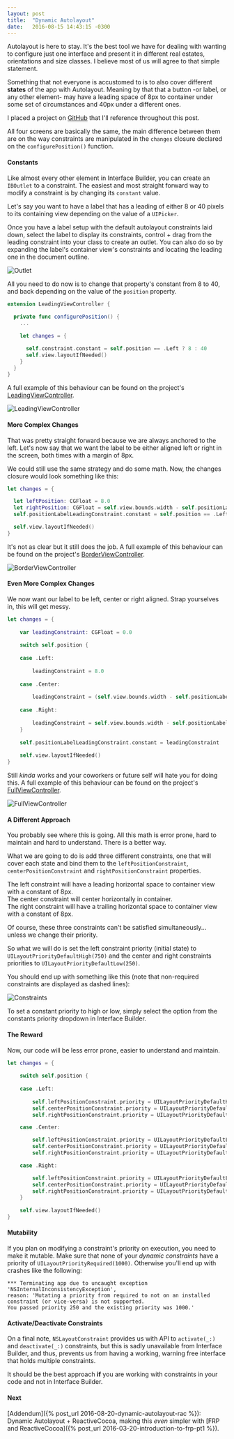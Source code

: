 ```yaml
---
layout: post
title:  "Dynamic Autolayout"
date:   2016-08-15 14:43:15 -0300
---
```


Autolayout is here to stay. It's the best tool we have for dealing with wanting to configure just one interface and present it in different real estates, orientations and size classes. I believe most of us will agree to that simple statement.

Something that not everyone is accustomed to is to also cover different **states** of the app with Autolayout. Meaning by that that a button -or label, or any other element- may have a leading space of 8px to container under some set of circumstances and 40px under a different ones.

I placed a project on [GitHub](https://github.com/marianoabdala/Constraints) that I'll reference throughout this post.

All four screens are basically the same, the main difference between them are on the way constraints are manipulated in the `changes` closure declared on the `configurePosition()` function.

#### Constants

Like almost every other element in Interface Builder, you can create an `IBOutlet` to a constraint. The easiest and most straight forward way to modify a constraint is by changing its `constant` value.

Let's say you want to have a label that has a leading of either 8 or 40 pixels to its containing view depending on the value of a `UIPicker`.

Once you have a label setup with the default autolayout constraints laid down, select the label to display its constraints, control + drag from the leading constraint into your class to create an outlet. You can also do so by expanding the label's container view's constraints and locating the leading one in the document outline.

![Outlet](/images/posts/2016-08-15-dynamic-autolayout/Outlet.gif)

All you need to do now is to change that property's constant from 8 to 40, and back depending on the value of the `position` property.

```swift
extension LeadingViewController {
	
  private func configurePosition() {
    ...

    let changes = {

      self.constraint.constant = self.position == .Left ? 8 : 40
      self.view.layoutIfNeeded()
    }
  }
}
```

A full example of this behaviour can be found on the project's [LeadingViewController](https://github.com/marianoabdala/Constraints/blob/master/Constraints/Constraints/LeadingViewController.swift).

![LeadingViewController](/images/posts/2016-08-15-dynamic-autolayout/Leading.gif)

#### More Complex Changes

That was pretty straight forward because we are always anchored to the left. Let's now say that we want the label to be either aligned left or right in the screen, both times with a margin of 8px.

We could still use the same strategy and do some math. Now, the changes closure would look something like this:

```swift
let changes = {

  let leftPosition: CGFloat = 8.0
  let rightPosition: CGFloat = self.view.bounds.width - self.positionLabel.bounds.width - 8.0
  self.positionLabelLeadingConstraint.constant = self.position == .Left ? leftPosition : rightPosition

  self.view.layoutIfNeeded()
}
```

It's not as clear but it still does the job. A full example of this behaviour can be found on the project's [BorderViewController](https://github.com/marianoabdala/Constraints/blob/master/Constraints/Constraints/BorderViewController.swift).

![BorderViewController](/images/posts/2016-08-15-dynamic-autolayout/Border.gif)

#### Even More Complex Changes

We now want our label to be left, center or right aligned. Strap yourselves in, this will get messy.

```swift
let changes = {
    
    var leadingConstraint: CGFloat = 0.0
    
    switch self.position {
        
    case .Left:
        
        leadingConstraint = 8.0
        
    case .Center:
        
        leadingConstraint = (self.view.bounds.width - self.positionLabel.bounds.width) / 2.0
        
    case .Right:
        
        leadingConstraint = self.view.bounds.width - self.positionLabel.bounds.width - 8.0
    }
    
    self.positionLabelLeadingConstraint.constant = leadingConstraint
    
    self.view.layoutIfNeeded()
}
```

Still _kinda_ works and your coworkers or future self will hate you for doing this. A full example of this behaviour can be found on the project's [FullViewController](https://github.com/marianoabdala/Constraints/blob/master/Constraints/Constraints/FullViewController.swift).

![FullViewController](/images/posts/2016-08-15-dynamic-autolayout/Full.gif)

#### A Different Approach

You probably see where this is going. All this math is error prone, hard to maintain and hard to understand. There is a better way.

What we are going to do is add three different constraints, one that will cover each state and bind them to the `leftPositionConstraint`, `centerPositionConstraint` and `rightPositionConstraint` properties.

The left constraint will have a leading horizontal space to container view with a constant of 8px.  
The center constraint will center horizontally in container.  
The right constraint will have a trailing horizontal space to container view with a constant of 8px.

Of course, these three constraints can't be satisfied simultaneously... unless we change their priority.

So what we will do is set the left constraint priority (initial state) to `UILayoutPriorityDefaultHigh(750)` and the center and right constraints priorities to `UILayoutPriorityDefaultLow(250)`.

You should end up with something like this (note that non-required constraints are displayed as dashed lines):

![Constraints](/images/posts/2016-08-15-dynamic-autolayout/Constraints.gif)

To set a constant priority to high or low, simply select the option from the constants priority dropdown in Interface Builder.

#### The Reward

Now, our code will be less error prone, easier to understand and maintain.

```swift
let changes = {
    
    switch self.position {
        
    case .Left:
        
        self.leftPositionConstraint.priority = UILayoutPriorityDefaultHigh
        self.centerPositionConstraint.priority = UILayoutPriorityDefaultLow
        self.rightPositionConstraint.priority = UILayoutPriorityDefaultLow

    case .Center:

        self.leftPositionConstraint.priority = UILayoutPriorityDefaultLow
        self.centerPositionConstraint.priority = UILayoutPriorityDefaultHigh
        self.rightPositionConstraint.priority = UILayoutPriorityDefaultLow

    case .Right:

        self.leftPositionConstraint.priority = UILayoutPriorityDefaultLow
        self.centerPositionConstraint.priority = UILayoutPriorityDefaultLow
        self.rightPositionConstraint.priority = UILayoutPriorityDefaultHigh
    }
    
    self.view.layoutIfNeeded()
}
```

#### Mutability

If you plan on modifying a constraint's priority on execution, you need to make it mutable. Make sure that none of your _dynamic constraints_ have a priority of `UILayoutPriorityRequired(1000)`. Otherwise you'll end up with crashes like the following:

```
*** Terminating app due to uncaught exception 'NSInternalInconsistencyException',
reason: 'Mutating a priority from required to not on an installed constraint (or vice-versa) is not supported.
You passed priority 250 and the existing priority was 1000.'
```

#### Activate/Deactivate Constraints

On a final note, `NSLayoutConstraint` provides us with API to `activate(_:)` and `deactivate(_:)` constraints, but this is sadly unavailable from Interface Builder, and thus, prevents us from having a working, warning free interface that holds multiple constraints.

It should be the best approach **if** you are working with constraints in your code and not in Interface Builder.

#### Next
[Addendum]({% post_url 2016-08-20-dynamic-autolayout-rac %}): Dynamic Autolayout + ReactiveCocoa, making this _even_ simpler with [FRP and ReactiveCocoa]({% post_url 2016-03-20-introduction-to-frp-pt1 %}).
